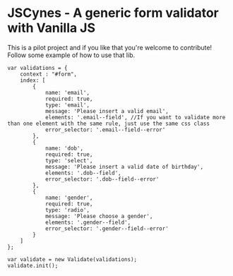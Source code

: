# JSCynes - A generic form validator with Vanilla JS

This is a pilot project and if you like that you're welcome to contribute!
Follow some example of how to use that lib.

```
var validations = {
    context : "#form",
    index: [
        {
            name: 'email',
            required: true,
            type: 'email',
            message: 'Please insert a valid email',
            elements: '.email--field', //If you want to validate more than one element with the same rule, just use the same css class
            error_selector: '.email--field--error'
        },
        {
            name: 'dob',
            required: true,
            type: 'select',
            message: 'Please insert a valid date of birthday',
            elements: '.dob--field',
            error_selector: '.dob--field--error'
        },
        {
            name: 'gender',
            required: true,
            type: 'radio',
            message: 'Please choose a gender',
            elements: '.gender--field',
            error_selector: '.gender--field--error'
        }
    ]
};

var validate = new Validate(validations);
validate.init();
````

